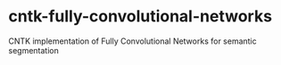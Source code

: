 # cntk-fully-convolutional-networks
CNTK implementation of Fully Convolutional Networks for semantic segmentation
